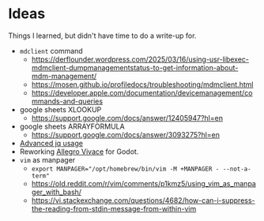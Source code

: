 # Ideas

Things I learned, but didn't have time to do a write-up for. 

* `mdclient` command
  * https://derflounder.wordpress.com/2025/03/16/using-usr-libexec-mdmclient-dumpmanagementstatus-to-get-information-about-mdm-management/
  * https://mosen.github.io/profiledocs/troubleshooting/mdmclient.html
  * https://developer.apple.com/documentation/devicemanagement/commands-and-queries
* google sheets XLOOKUP
  * https://support.google.com/docs/answer/12405947?hl=en
* google sheets ARRAYFORMULA
  * https://support.google.com/docs/answer/3093275?hl=en
* [Advanced jq usage](https://ioflood.com/blog/jq-select/)
* Reworking [Allegro Vivace](https://github.com/liballeg/allegro_wiki/wiki/Allegro-Vivace) for Godot.
* `vim` as manpager
  * `export MANPAGER="/opt/homebrew/bin/vim -M +MANPAGER - --not-a-term"`
  * https://old.reddit.com/r/vim/comments/p1kmz5/using_vim_as_manpager_with_bash/
  * https://vi.stackexchange.com/questions/4682/how-can-i-suppress-the-reading-from-stdin-message-from-within-vim
  
